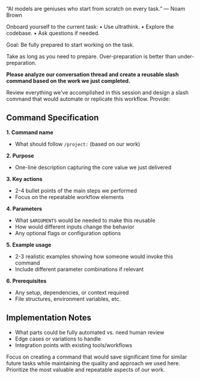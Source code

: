 “AI models are geniuses who start from scratch on every task.” — Noam Brown

Onboard yourself to the current task:
• Use ultrathink.
• Explore the codebase.
• Ask questions if needed.

Goal: Be fully prepared to start working on the task.

Take as long as you need to prepare. Over-preparation is better than under-preparation.

**Please analyze our conversation thread and create a reusable slash command based on the work we just completed.**

Review everything we've accomplished in this session and design a slash command that would automate or replicate this workflow. Provide:

## Command Specification

**1. Command name**

- What should follow `/project:` (based on our work)

**2. Purpose**

- One-line description capturing the core value we just delivered

**3. Key actions**

- 2-4 bullet points of the main steps we performed
- Focus on the repeatable workflow elements

**4. Parameters**

- What `$ARGUMENTS` would be needed to make this reusable
- How would different inputs change the behavior
- Any optional flags or configuration options

**5. Example usage**

- 2-3 realistic examples showing how someone would invoke this command
- Include different parameter combinations if relevant

**6. Prerequisites**

- Any setup, dependencies, or context required
- File structures, environment variables, etc.

## Implementation Notes

- What parts could be fully automated vs. need human review
- Edge cases or variations to handle
- Integration points with existing tools/workflows

Focus on creating a command that would save significant time for similar future tasks while maintaining the quality and approach we used here. Prioritize the most valuable and repeatable aspects of our work.
